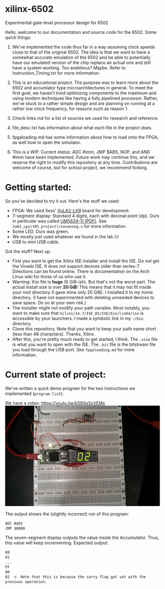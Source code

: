# xilinx-6502
Experimental gate-level processor design for 6502

Hello, welcome to our documentation and source code for the 6502.
Some quick things:

1. We've implemented the code thus far in a way assuming clock speeds close to that of the original 6502. The idea is that we want to have a somewhat accurate emulation of the 6502 and be able to potentially have our emulated version of the chip replace an actual one and still have a system working. Too ambitious? Maybe. Refer to Instruction_Timing.txt for more information.

2. This is an educational project. The purpose was to learn more about the 6502 and accumlator type microarchitectures in general. To meet the first goal, we haven't tried optimizing components to the maximum and using modern techniques like having a fully pipelined processor. Rather, we've stuck to a rather simple design and are planning on running at a rather low clock frequency, for reasons such as reason 1.

3. Check links.md for a list of sources we used for research and reference.

4. file_desc.txt has information about what each file in the project does.

5. fpgaloading.md has some information about how to load onto the FPGA, as well how to open the simulator.

6. This is a WIP. Current status: ADC #imm, JMP $ABS, NOP, and AND #imm  have been implemented. Future work may continue this, and we reserve the right to modify this repository at any time. Contributions are welcome of course, but for school project, we recommend forking.

# Getting started:
So you've decided to try it out. Here's the stuff we used:
- FPGA: We used Xess' [XuLA2-LX9](http://www.xess.com/shop/product/xula2-lx9/) board for development.
- 7-segment display: Standard 4 digits, each with decimal point (dp). Ours in particular was called [UM5624-11 (PDF)](http://datasheet.octopart.com/UM5624-11-EWRS-R-Ledtech-Electronics-datasheet-7274414.pdf). See `2a03_cpu(395_project)/sevenseg.v` for more information.
- Some LED. Ours was green.
- We mostly just used whatever we found in the lab ///
- USB to mini USB cable.

Got the stuff? Next up:
- First you want to get the Xilinx ISE installer and install the ISE. Do *not* get the Vivado ISE. It does not support devices older than series-7. Directions can be found online. There is documentation on the Arch Linux wiki for those of us who use it.
- Warning: this file is **huge** (6 GiB-ish). But that's not the worst part. The actual install size is over **20 GiB**! This means that it may not fit inside your root directory (I gave mine only 20 GiB). I installed it to my home directory. (I have not experimented with deleting unneeded devices to save space. Do so at your own risk.)
- The installer might not modify your path variable. Most notably, you want to make sure that `Xilinx/14.7/ISE_DS/ISE/bin/lin64/ise` is accessible by your launchers. I made a symbolic link in my `~/bin` directory.
- Clone this repository. Note that you want to keep your path name short (less than 48 characters). Thanks, Xilinx.
- After this, you're pretty much ready to get started, I think. The `.xise` file is what you want to open with the ISE. The `.bit` file is the bitstream file you load through the USB port. See `fpgaloading.md` for more information.

# Current state of project:
We've written a quick demo program for the two instructions we implemented (`program.list`):

We have a video:
https://youtu.be/b58XqSxVEMs
![And a picture](pictures/finalResult.jpg)

The output shows the (slightly incorrect) run of this program:
```
ADC #$01
JMP $0000
```
The seven-segment display outputs the value inside the Accumulator. Thus, this value will keep incrementing. Expected output:
```
00
01
...
FF
00
02  <- Note that this is because the carry flag got set with the previous operation.
```
